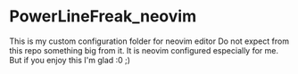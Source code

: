 # PowerLineFreak_neovim


This is my custom configuration folder for neovim editor
Do not expect from this repo something big from it.
It is neovim configured especially for me. 
But if you enjoy this I'm glad :0 ;)
